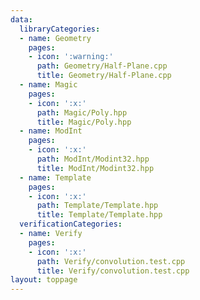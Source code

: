 ```yaml
---
data:
  libraryCategories:
  - name: Geometry
    pages:
    - icon: ':warning:'
      path: Geometry/Half-Plane.cpp
      title: Geometry/Half-Plane.cpp
  - name: Magic
    pages:
    - icon: ':x:'
      path: Magic/Poly.hpp
      title: Magic/Poly.hpp
  - name: ModInt
    pages:
    - icon: ':x:'
      path: ModInt/Modint32.hpp
      title: ModInt/Modint32.hpp
  - name: Template
    pages:
    - icon: ':x:'
      path: Template/Template.hpp
      title: Template/Template.hpp
  verificationCategories:
  - name: Verify
    pages:
    - icon: ':x:'
      path: Verify/convolution.test.cpp
      title: Verify/convolution.test.cpp
layout: toppage
---
```

